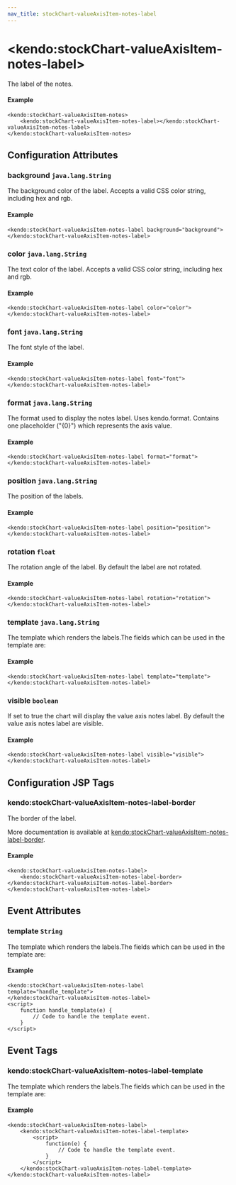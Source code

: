 ```yaml
---
nav_title: stockChart-valueAxisItem-notes-label
---
```


# \<kendo:stockChart-valueAxisItem-notes-label\>

The label of the notes.

#### Example
    <kendo:stockChart-valueAxisItem-notes>
        <kendo:stockChart-valueAxisItem-notes-label></kendo:stockChart-valueAxisItem-notes-label>
    </kendo:stockChart-valueAxisItem-notes>

## Configuration Attributes

### background `java.lang.String`

The background color of the label. Accepts a valid CSS color string, including hex and rgb.

#### Example
    <kendo:stockChart-valueAxisItem-notes-label background="background">
    </kendo:stockChart-valueAxisItem-notes-label>

### color `java.lang.String`

The text color of the label. Accepts a valid CSS color string, including hex and rgb.

#### Example
    <kendo:stockChart-valueAxisItem-notes-label color="color">
    </kendo:stockChart-valueAxisItem-notes-label>

### font `java.lang.String`

The font style of the label.

#### Example
    <kendo:stockChart-valueAxisItem-notes-label font="font">
    </kendo:stockChart-valueAxisItem-notes-label>

### format `java.lang.String`

The format used to display the notes label. Uses kendo.format. Contains one placeholder ("{0}") which represents the axis value.

#### Example
    <kendo:stockChart-valueAxisItem-notes-label format="format">
    </kendo:stockChart-valueAxisItem-notes-label>

### position `java.lang.String`

The position of the labels.

#### Example
    <kendo:stockChart-valueAxisItem-notes-label position="position">
    </kendo:stockChart-valueAxisItem-notes-label>

### rotation `float`

The rotation angle of the label. By default the label are not rotated.

#### Example
    <kendo:stockChart-valueAxisItem-notes-label rotation="rotation">
    </kendo:stockChart-valueAxisItem-notes-label>

### template `java.lang.String`

The template which renders the labels.The fields which can be used in the template are:

#### Example
    <kendo:stockChart-valueAxisItem-notes-label template="template">
    </kendo:stockChart-valueAxisItem-notes-label>

### visible `boolean`

If set to true the chart will display the value axis notes label. By default the value axis notes label are visible.

#### Example
    <kendo:stockChart-valueAxisItem-notes-label visible="visible">
    </kendo:stockChart-valueAxisItem-notes-label>


##  Configuration JSP Tags

### kendo:stockChart-valueAxisItem-notes-label-border

The border of the label.

More documentation is available at [kendo:stockChart-valueAxisItem-notes-label-border](/api/wrappers/jsp/stockchart/valueaxisitem-notes-label-border).

#### Example

    <kendo:stockChart-valueAxisItem-notes-label>
        <kendo:stockChart-valueAxisItem-notes-label-border></kendo:stockChart-valueAxisItem-notes-label-border>
    </kendo:stockChart-valueAxisItem-notes-label>


## Event Attributes

### template `String`

The template which renders the labels.The fields which can be used in the template are:


#### Example
    <kendo:stockChart-valueAxisItem-notes-label template="handle_template">
    </kendo:stockChart-valueAxisItem-notes-label>
    <script>
        function handle_template(e) {
            // Code to handle the template event.
        }
    </script>

## Event Tags

### kendo:stockChart-valueAxisItem-notes-label-template

The template which renders the labels.The fields which can be used in the template are:


#### Example
    <kendo:stockChart-valueAxisItem-notes-label>
        <kendo:stockChart-valueAxisItem-notes-label-template>
            <script>
                function(e) {
                    // Code to handle the template event.
                }
            </script>
        </kendo:stockChart-valueAxisItem-notes-label-template>
    </kendo:stockChart-valueAxisItem-notes-label>


